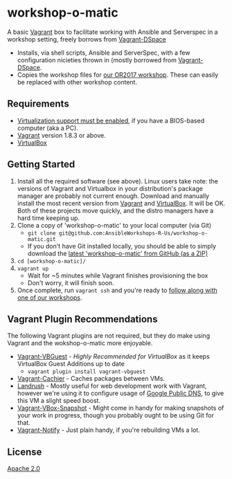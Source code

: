 # workshop-o-matic
A basic [Vagrant](http://vagrantup.com) box to facilitate working with Ansible and Serverspec in a workshop setting, 
freely borrows from [Vagrant-DSpace](https://github.com/dspace/vagrant-dspace)

* Installs, via shell scripts, Ansible and ServerSpec, with a few configuration nicieties thrown in (mostly borrowed
from [Vagrant-DSpace](https://github.com/dspace/vagrant-dspace).
* Copies the workshop files for [our OR2017 workshop](https://github.com/AnsibleWorkshops-R-Us/OR2017). These can easily be
replaced with other workshop content.

## Requirements

* [Virtualization support must be enabled](http://www.howtogeek.com/213795/how-to-enable-intel-vt-x-in-your-computers-bios-or-uefi-firmware/), if you have a BIOS-based computer (aka a PC).
* [Vagrant](http://vagrantup.com/) version 1.8.3 or above.
* [VirtualBox](https://www.virtualbox.org/)

## Getting Started

1. Install all the required software (see above). Linux users take note: the versions of Vagrant and Virtualbox in your 
distribution's package manager are probably not current enough. Download and manually install the most recent version 
from [Vagrant](http://vagrantup.com) and [VirtualBox](https://www.virtualbox.org/). It will be OK. Both of these projects 
move quickly, and the distro managers have a hard time keeping up.
2. Clone a copy of 'workshop-o-matic' to your local computer (via Git)
   * `git clone git@github.com:AnsibleWorkshops-R-Us/workshop-o-matic.git`
   * If you don't have Git installed locally, you should be able to simply download the [latest 'workshop-o-matic' from GitHub (as a ZIP)](https://github.com/AnsibleWorkshops-R-Us/workshop-o-matic/archive/master.zip)
4. `cd [workshop-o-matic]/`
5. `vagrant up`
   * Wait for ~5 minutes while Vagrant finishes provisioning the box
   * Don't worry, it will finish soon.
6. Once complete, run `vagrant ssh` and you're ready to [follow along with one of our workshops](https://github.com/AnsibleWorkshops-R-Us).

## Vagrant Plugin Recommendations

The following Vagrant plugins are not required, but they do make using Vagrant and the wokshop-o-matic more enjoyable.

* [Vagrant-VBGuest](https://github.com/dotless-de/vagrant-vbguest) - *Highly Recommended for VirtualBox* as it keeps VirtualBox Guest Additions up to date
  * `vagrant plugin install vagrant-vbguest`
* [Vagrant-Cachier](https://github.com/fgrehm/vagrant-cachier) - Caches packages between VMs.
* [Landrush](https://github.com/vagrant-landrush/landrush) - Mostly useful for web development work with Vagrant, however 
we're using it to configure usage of [Google Public DNS](https://developers.google.com/speed/public-dns/), to
give this VM a slight speed boost.
* [Vagrant-VBox-Snapshot](https://github.com/dergachev/vagrant-vbox-snapshot/) - Might come in handy for making snapshots of
your work in progress, though you probably ought to be using Git for that.
* [Vagrant-Notify](https://github.com/fgrehm/vagrant-notify) - Just plain handy, if you're rebuilding VMs a lot.

## License

[Apache 2.0](https://opensource.org/licenses/Apache-2.0)
